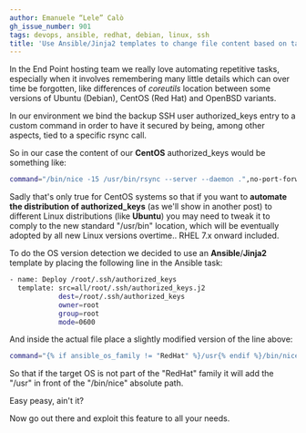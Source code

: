 ```yaml
---
author: Emanuele “Lele” Calò
gh_issue_number: 901
tags: devops, ansible, redhat, debian, linux, ssh
title: 'Use Ansible/Jinja2 templates to change file content based on target OS'
---
```


In the End Point hosting team we really love automating repetitive tasks, especially when it involves remembering many little details which can over time be forgotten, like differences of *coreutils* location between some versions of Ubuntu (Debian), CentOS (Red Hat) and OpenBSD variants.

In our environment we bind the backup SSH user authorized_keys entry to a custom command in order to have it secured by being, among other aspects, tied to a specific rsync call.

So in our case the content of our **CentOS** authorized_keys would be something like:

```bash
command="/bin/nice -15 /usr/bin/rsync --server --daemon .",no-port-forwarding,no-X11-forwarding,no-agent-forwarding,no-pty ssh-rsa AAAB3[...]Q== endpoint-backup
```

Sadly that's only true for CentOS systems so that if you want to **automate the distribution of authorized_keys** (as we'll show in another post) to different Linux distributions (like **Ubuntu**) you may need to tweak it to comply to the new standard "/usr/bin" location, which will be eventually adopted by all new Linux versions overtime.. RHEL 7.x onward included.

To do the OS version detection we decided to use an **Ansible**/**Jinja2** template by placing the following line in the Ansible task:

```bash
- name: Deploy /root/.ssh/authorized_keys
  template: src=all/root/.ssh/authorized_keys.j2
            dest=/root/.ssh/authorized_keys
            owner=root
            group=root
            mode=0600
```

And inside the actual file place a slightly modified version of the line above:

```bash
command="{% if ansible_os_family != "RedHat" %}/usr{% endif %}/bin/nice -15 /usr/bin/rsync --server --daemon .",no-port-forwarding,no-X11-forwarding,no-agent-forwarding,no-pty ssh-rsa AAAB3[...]Q== endpoint-backup"
```

So that if the target OS is not part of the "RedHat" family it will add the "/usr" in front of the "/bin/nice" absolute path.

Easy peasy, ain't it?

Now go out there and exploit this feature to all your needs.
